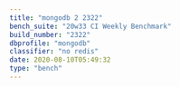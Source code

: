 ```yaml
---
title: "mongodb 2 2322"
bench_suite: "20w33 CI Weekly Benchmark"
build_number: "2322"
dbprofile: "mongodb"
classifier: "no redis"
date: 2020-08-10T05:49:32
type: "bench"
---
```


